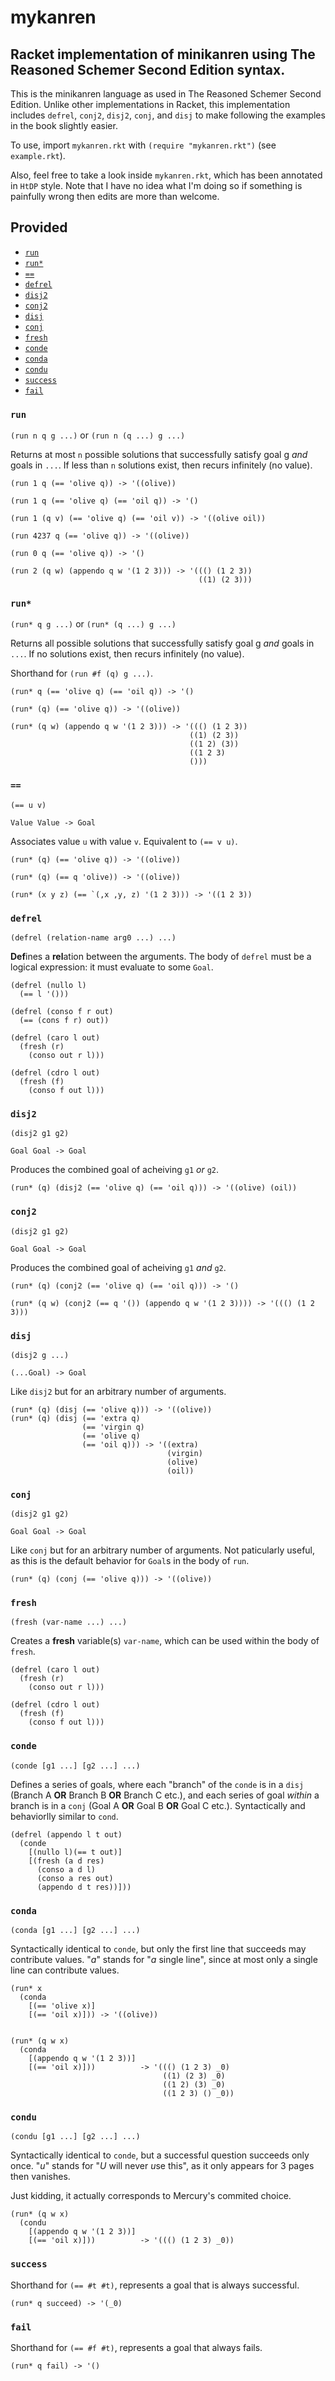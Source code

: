 # mykanren

## Racket implementation of minikanren using The Reasoned Schemer Second Edition syntax.

This is the minikanren language as used in The Reasoned Schemer Second Edition. Unlike other implementations in Racket, this implementation includes `defrel`, `conj2`, `disj2`, `conj`, and `disj` to make following the examples in the book slightly easier.

To use, import `mykanren.rkt` with `(require "mykanren.rkt")` (see `example.rkt`).

Also, feel free to take a look inside `mykanren.rkt`, which has been annotated in `HtDP` style. Note that I have no idea what I'm doing so if something is painfully wrong then edits are more than welcome.

## Provided

- [`run`](#run)
- [`run*`](#run-star)
- [`==`](#equiv)
- [`defrel`](#defrel)
- [`disj2`](#disj2)
- [`conj2`](#conj2)
- [`disj`](#disj)
- [`conj`](#conj)
- [`fresh`](#fresh)
- [`conde`](#conde)
- [`conda`](#conda)
- [`condu`](#condu)
- [`success`](#success)
- [`fail`](#fail)

### `run`

`(run n q g ...)` or `(run n (q ...) g ...)`

Returns at most `n` possible solutions that successfully satisfy goal g _and_ goals in `...`. If less than `n` solutions exist, then recurs infinitely (no value).

```Racket
(run 1 q (== 'olive q)) -> '((olive))

(run 1 q (== 'olive q) (== 'oil q)) -> '()

(run 1 (q v) (== 'olive q) (== 'oil v)) -> '((olive oil))

(run 4237 q (== 'olive q)) -> '((olive))

(run 0 q (== 'olive q)) -> '()

(run 2 (q w) (appendo q w '(1 2 3))) -> '((() (1 2 3))
                                          ((1) (2 3)))

```

<div id="run-star"/>

### `run*`

`(run* q g ...)` or `(run* (q ...) g ...)`

Returns all possible solutions that successfully satisfy goal g _and_ goals in `...`. If no solutions exist, then recurs infinitely (no value).

Shorthand for `(run #f (q) g ...)`.

```Racket
(run* q (== 'olive q) (== 'oil q)) -> '()

(run* (q) (== 'olive q)) -> '((olive))

(run* (q w) (appendo q w '(1 2 3))) -> '((() (1 2 3))
                                        ((1) (2 3))
                                        ((1 2) (3))
                                        ((1 2 3)
                                        ()))
```

<div id="equiv"/>

### `==`

`(== u v)`

`Value Value -> Goal`

Associates value `u` with value `v`. Equivalent to `(== v u)`.

```Racket
(run* (q) (== 'olive q)) -> '((olive))

(run* (q) (== q 'olive)) -> '((olive))

(run* (x y z) (== `(,x ,y, z) '(1 2 3))) -> '((1 2 3))
```

### `defrel`

`(defrel (relation-name arg0 ...) ...)`

**Def**ines a **rel**ation between the arguments. The body of `defrel` must be a logical expression: it must evaluate to some `Goal`.

```Racket
(defrel (nullo l)
  (== l '()))

(defrel (conso f r out)
  (== (cons f r) out))

(defrel (caro l out)
  (fresh (r)
    (conso out r l)))

(defrel (cdro l out)
  (fresh (f)
    (conso f out l)))
```

### `disj2`

`(disj2 g1 g2)`

`Goal Goal -> Goal`

Produces the combined goal of acheiving `g1` _or_ `g2`.

```Racket
(run* (q) (disj2 (== 'olive q) (== 'oil q))) -> '((olive) (oil))
```

### `conj2`

`(disj2 g1 g2)`

`Goal Goal -> Goal`

Produces the combined goal of acheiving `g1` _and_ `g2`.

```Racket
(run* (q) (conj2 (== 'olive q) (== 'oil q))) -> '()

(run* (q w) (conj2 (== q '()) (appendo q w '(1 2 3)))) -> '((() (1 2 3)))
```

### `disj`

`(disj2 g ...)`

`(...Goal) -> Goal`

Like `disj2` but for an arbitrary number of arguments.

```Racket
(run* (q) (disj (== 'olive q))) -> '((olive))
(run* (q) (disj (== 'extra q)
                (== 'virgin q)
                (== 'olive q)
                (== 'oil q))) -> '((extra)
                                   (virgin)
                                   (olive)
                                   (oil))
```

### `conj`

`(disj2 g1 g2)`

`Goal Goal -> Goal`

Like `conj` but for an arbitrary number of arguments. Not paticularly useful, as this is the default behavior for `Goal`s in the body of `run`.

```Racket
(run* (q) (conj (== 'olive q))) -> '((olive))
```

### `fresh`

`(fresh (var-name ...) ...)`

Creates a **fresh** variable(s) `var-name`, which can be used within the body of `fresh`.

```Racket
(defrel (caro l out)
  (fresh (r)
    (conso out r l)))

(defrel (cdro l out)
  (fresh (f)
    (conso f out l)))
```

### `conde`

`(conde [g1 ...] [g2 ...] ...)`

Defines a series of goals, where each "branch" of the `conde` is in a `disj` (Branch A **OR** Branch B **OR** Branch C etc.), and each series of goal _within_ a branch is in a `conj` (Goal A **OR** Goal B **OR** Goal C etc.). Syntactically and behaviorlly similar to `cond`.

```Racket
(defrel (appendo l t out)
  (conde
    [(nullo l)(== t out)]
    [(fresh (a d res)
      (conso a d l)
      (conso a res out)
      (appendo d t res))]))
```

### `conda`

`(conda [g1 ...] [g2 ...] ...)`

Syntactically identical to `conde`, but only the first line that succeeds may contribute values. "_a_" stands for "_a_ single line", since at most only a single line can contribute values.

```Racket
(run* x
  (conda
    [(== 'olive x)]
    [(== 'oil x)])) -> '((olive))


(run* (q w x)
  (conda
    [(appendo q w '(1 2 3))]
    [(== 'oil x)]))          -> '((() (1 2 3) _0)
                                  ((1) (2 3) _0)
                                  ((1 2) (3) _0)
                                  ((1 2 3) () _0))
```

### `condu`

`(condu [g1 ...] [g2 ...] ...)`

Syntactically identical to `conde`, but a successful question succeeds only once. "_u_" stands for "_U_ will never *u*se this", as it only appears for 3 pages then vanishes.

Just kidding, it actually corresponds to Mercury's commited choice.

```Racket
(run* (q w x)
  (condu
    [(appendo q w '(1 2 3))]
    [(== 'oil x)]))          -> '((() (1 2 3) _0))

```

### `success`

Shorthand for `(== #t #t)`, represents a goal that is always successful.

```Racket
(run* q succeed) -> '(_0)
```

### `fail`

Shorthand for `(== #f #t)`, represents a goal that always fails.

```Racket
(run* q fail) -> '()
```
